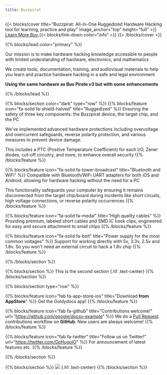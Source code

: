 ```yaml
---
title: Buzzpirat
---
```


{{< blocks/cover title="Buzzpirat: All-In-One Ruggedized Hardware Hacking tool for learning, practice and play" image_anchor="top" height="full" >}}
<a class="btn btn-lg btn-primary me-3 mb-4" href="/docs/">
  Learn More </i>
</a>
<a class="btn btn-lg btn-secondary me-3 mb-4" href="https://fr33project.org/buzz.php" target="_blank" rel="noopener noreferrer">
  Buy <i class="fa fa-external-link ms-2"></i>
</a>
{{< blocks/link-down color="info" >}}
{{< /blocks/cover >}}


{{% blocks/lead color="primary" %}}

Our mission is to make hardware hacking knowledge accessible to people with limited understanding of hardware, electronics, and mathematics

We create tools, documentation, training, and audiovisual materials to help you learn and practice hardware hacking in a safe and legal environment

**Using the same hardware as Bus Pirate v3 but with some enhancements**

{{% /blocks/lead %}}

{{% blocks/section color="dark" type="row" %}}
{{% blocks/feature icon="fa-solid fa-shield-halved" title="Ruggedized" %}}
Ensuring the safety of three key components: the Buzzpirat device, the target chip, and the PC

We've implemented advanced hardware protections including overvoltage and overcurrent safeguards, reverse polarity protection, and various measures to prevent device damage. 

This includes a PTC (Positive Temperature Coefficient) for each I/O, Zener diodes, cut-off circuitry, and more, to enhance overall security
{{% /blocks/feature %}}

{{% blocks/feature icon="fa-solid fa-tower-broadcast" title="Bluetooth and WiFi" %}}
Compatible with Bluetooth/WiFi UART adapters for both iOS and Android, allowing for hardware hacking without the need for a PC

This functionality safeguards your computer by ensuring it remains disconnected from the target chip/board during incidents like short circuits, high voltage connections, or reverse polarity occurrences
{{% /blocks/feature %}}


{{% blocks/feature icon="fa-solid fa-medal" title="High quality cables" %}}
Providing premium, labeled short cables and SMD IC hook clips, engineered for easy and secure attachment to small chips
{{% /blocks/feature %}}

{{% blocks/feature icon="fa-solid fa-bolt" title="Power supply for the most common voltages" %}}
Support for working directly with 5v, 3.3v, 2.5v and 1.8v. So you won't need an external circuit to hack a 1.8v chip
{{% /blocks/feature %}}

{{% /blocks/section %}}


{{% blocks/section %}}
This is the second section
{.h1 .text-center}
{{% /blocks/section %}}


{{% blocks/section type="row" %}}

{{% blocks/feature icon="fab fa-app-store-ios" title="Download **from AppStore**" %}}
Get the Goldydocs app!
{{% /blocks/feature %}}

{{% blocks/feature icon="fab fa-github" title="Contributions welcome!"
    url="https://github.com/google/docsy-example" %}}
We do a [Pull Request](https://github.com/google/docsy-example/pulls)
contributions workflow on **GitHub**. New users are always welcome!
{{% /blocks/feature %}}

{{% blocks/feature icon="fab fa-twitter" title="Follow us on Twitter!"
    url="https://twitter.com/GoHugoIO" %}}
For announcement of latest features etc.
{{% /blocks/feature %}}

{{% /blocks/section %}}


{{% blocks/section %}}
![](/mitlogo.png)
{.h1 .text-center}
{{% /blocks/section %}}